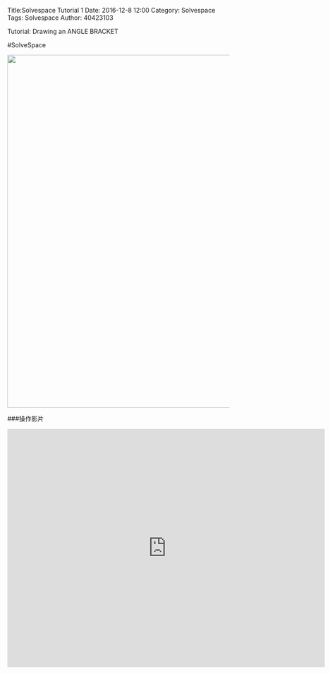 Title:Solvespace Tutorial 1
Date: 2016-12-8 12:00
Category: Solvespace
Tags: Solvespace
Author: 40423103

Tutorial: Drawing an ANGLE BRACKET

<!-- PELICAN_END_SUMMARY -->

#SolveSpace

<img src="http://i.imgur.com/H8GL7gE.png" width= "800"/>

###操作影片

<iframe src="https://player.vimeo.com/video/190046851" width="720" height="540" frameborder="0" webkitallowfullscreen mozallowfullscreen allowfullscreen></iframe> 






